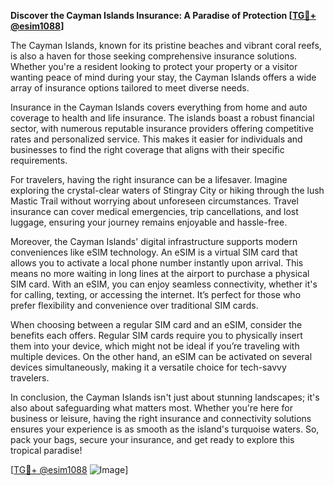 **Discover the Cayman Islands Insurance: A Paradise of Protection [[TG💪+ @esim1088](https://t.me/s/esim1088)]**

The Cayman Islands, known for its pristine beaches and vibrant coral reefs, is also a haven for those seeking comprehensive insurance solutions. Whether you're a resident looking to protect your property or a visitor wanting peace of mind during your stay, the Cayman Islands offers a wide array of insurance options tailored to meet diverse needs.

Insurance in the Cayman Islands covers everything from home and auto coverage to health and life insurance. The islands boast a robust financial sector, with numerous reputable insurance providers offering competitive rates and personalized service. This makes it easier for individuals and businesses to find the right coverage that aligns with their specific requirements.

For travelers, having the right insurance can be a lifesaver. Imagine exploring the crystal-clear waters of Stingray City or hiking through the lush Mastic Trail without worrying about unforeseen circumstances. Travel insurance can cover medical emergencies, trip cancellations, and lost luggage, ensuring your journey remains enjoyable and hassle-free.

Moreover, the Cayman Islands' digital infrastructure supports modern conveniences like eSIM technology. An eSIM is a virtual SIM card that allows you to activate a local phone number instantly upon arrival. This means no more waiting in long lines at the airport to purchase a physical SIM card. With an eSIM, you can enjoy seamless connectivity, whether it's for calling, texting, or accessing the internet. It’s perfect for those who prefer flexibility and convenience over traditional SIM cards.

When choosing between a regular SIM card and an eSIM, consider the benefits each offers. Regular SIM cards require you to physically insert them into your device, which might not be ideal if you’re traveling with multiple devices. On the other hand, an eSIM can be activated on several devices simultaneously, making it a versatile choice for tech-savvy travelers.

In conclusion, the Cayman Islands isn't just about stunning landscapes; it's also about safeguarding what matters most. Whether you're here for business or leisure, having the right insurance and connectivity solutions ensures your experience is as smooth as the island's turquoise waters. So, pack your bags, secure your insurance, and get ready to explore this tropical paradise!

[[TG💪+ @esim1088](https://t.me/s/esim1088) ![Image](https://i.postimg.cc/Y0z9fWf4/image.png)]